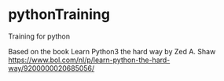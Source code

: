 # pythonTraining
Training for python

Based on the book Learn Python3 the hard way by Zed A. Shaw
https://www.bol.com/nl/p/learn-python-the-hard-way/9200000020685056/

